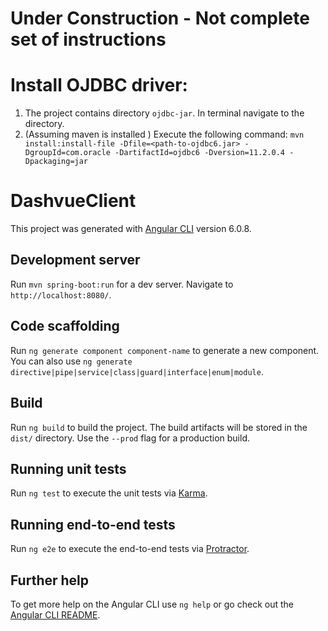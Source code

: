 # Under Construction - Not complete set of instructions



# Install OJDBC driver:

1. The project contains directory `ojdbc-jar`. In terminal navigate to the directory.
2. (Assuming maven is installed ) Execute the following command: 
`mvn install:install-file -Dfile=<path-to-ojdbc6.jar> -DgroupId=com.oracle -DartifactId=ojdbc6 -Dversion=11.2.0.4 -Dpackaging=jar`

# DashvueClient

This project was generated with [Angular CLI](https://github.com/angular/angular-cli) version 6.0.8.

## Development server

Run `mvn spring-boot:run` for a dev server. Navigate to `http://localhost:8080/`.

## Code scaffolding

Run `ng generate component component-name` to generate a new component. You can also use `ng generate directive|pipe|service|class|guard|interface|enum|module`.

## Build

Run `ng build` to build the project. The build artifacts will be stored in the `dist/` directory. Use the `--prod` flag for a production build.

## Running unit tests

Run `ng test` to execute the unit tests via [Karma](https://karma-runner.github.io).

## Running end-to-end tests

Run `ng e2e` to execute the end-to-end tests via [Protractor](http://www.protractortest.org/).

## Further help

To get more help on the Angular CLI use `ng help` or go check out the [Angular CLI README](https://github.com/angular/angular-cli/blob/master/README.md).
